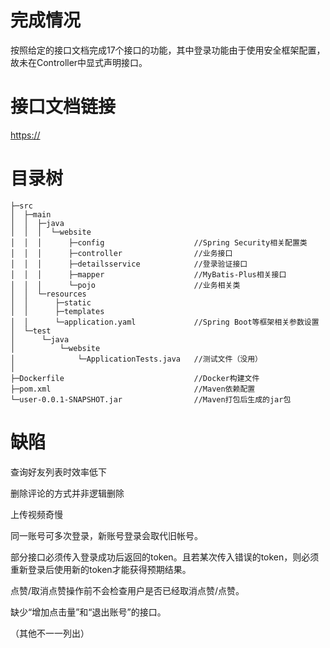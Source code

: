# 完成情况

按照给定的接口文档完成17个接口的功能，其中登录功能由于使用安全框架配置，故未在Controller中显式声明接口。

# 接口文档链接

[https://](https://apifox.com/apidoc/shared-ac6f6959-ff47-4bdd-a1c4-f35ae44d9c04)


# 目录树

```
├─src
│  ├─main
│  │  ├─java
│  │  │  └─website
│  │  │      ├─config                    //Spring Security相关配置类
│  │  │      ├─controller                //业务接口
│  │  │      ├─detailsservice            //登录验证接口
│  │  │      ├─mapper                    //MyBatis-Plus相关接口
│  │  │      └─pojo                      //业务相关类
│  │  └─resources
│  │      ├─static
│  │      ├─templates
│  │      └─application.yaml             //Spring Boot等框架相关参数设置
│  └─test
│      └─java
│          └─website
│              └─ApplicationTests.java   //测试文件（没用）
│
├─Dockerfile                             //Docker构建文件
├─pom.xml                                //Maven依赖配置
└─user-0.0.1-SNAPSHOT.jar                //Maven打包后生成的jar包
```

# 缺陷

查询好友列表时效率低下

删除评论的方式并非逻辑删除

上传视频奇慢

同一账号可多次登录，新账号登录会取代旧帐号。

部分接口必须传入登录成功后返回的token。且若某次传入错误的token，则必须重新登录后使用新的token才能获得预期结果。

点赞/取消点赞操作前不会检查用户是否已经取消点赞/点赞。

缺少“增加点击量”和“退出账号”的接口。

（其他不一一列出）
